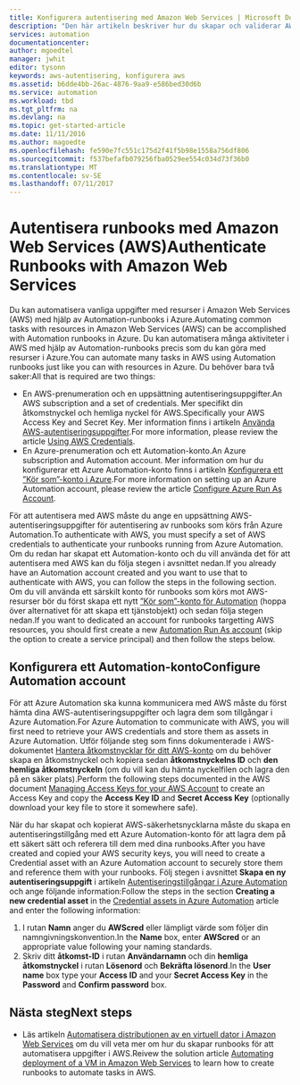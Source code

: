 ```yaml
---
title: Konfigurera autentisering med Amazon Web Services | Microsoft Docs
description: "Den här artikeln beskriver hur du skapar och validerar AWS-autentiseringsuppgifter för runbooks i Azure Automation som hanterar AWS-resurser."
services: automation
documentationcenter: 
author: mgoedtel
manager: jwhit
editor: tysonn
keywords: aws-autentisering, konfigurera aws
ms.assetid: b6dde4bb-26ac-4876-9aa9-e586bed30d6b
ms.service: automation
ms.workload: tbd
ms.tgt_pltfrm: na
ms.devlang: na
ms.topic: get-started-article
ms.date: 11/11/2016
ms.author: magoedte
ms.openlocfilehash: fe590e7fc551c175d2f41f5b98e1558a756df806
ms.sourcegitcommit: f537befafb079256fba0529ee554c034d73f36b0
ms.translationtype: MT
ms.contentlocale: sv-SE
ms.lasthandoff: 07/11/2017
---
```

# <a name="authenticate-runbooks-with-amazon-web-services"></a><span data-ttu-id="94e1b-104">Autentisera runbooks med Amazon Web Services (AWS)</span><span class="sxs-lookup"><span data-stu-id="94e1b-104">Authenticate Runbooks with Amazon Web Services</span></span>
<span data-ttu-id="94e1b-105">Du kan automatisera vanliga uppgifter med resurser i Amazon Web Services (AWS) med hjälp av Automation-runbooks i Azure.</span><span class="sxs-lookup"><span data-stu-id="94e1b-105">Automating common tasks with resources in Amazon Web Services (AWS) can be accomplished with Automation runbooks in Azure.</span></span>  <span data-ttu-id="94e1b-106">Du kan automatisera många aktiviteter i AWS med hjälp av Automation-runbooks precis som du kan göra med resurser i Azure.</span><span class="sxs-lookup"><span data-stu-id="94e1b-106">You can automate many tasks in AWS using Automation runbooks just like you can with resources in Azure.</span></span>  <span data-ttu-id="94e1b-107">Du behöver bara två saker:</span><span class="sxs-lookup"><span data-stu-id="94e1b-107">All that is required are two things:</span></span>

* <span data-ttu-id="94e1b-108">En AWS-prenumeration och en uppsättning autentiseringsuppgifter.</span><span class="sxs-lookup"><span data-stu-id="94e1b-108">An AWS subscription and a set of credentials.</span></span>  <span data-ttu-id="94e1b-109">Mer specifikt din åtkomstnyckel  och hemliga nyckel för AWS.</span><span class="sxs-lookup"><span data-stu-id="94e1b-109">Specifically your AWS Access Key and Secret Key.</span></span>  <span data-ttu-id="94e1b-110">Mer information finns i artikeln [Använda AWS-autentiseringsuppgifter](http://docs.aws.amazon.com/powershell/latest/userguide/specifying-your-aws-credentials.html).</span><span class="sxs-lookup"><span data-stu-id="94e1b-110">For more information, please review the article [Using AWS Credentials](http://docs.aws.amazon.com/powershell/latest/userguide/specifying-your-aws-credentials.html).</span></span>
* <span data-ttu-id="94e1b-111">En Azure-prenumeration och ett Automation-konto.</span><span class="sxs-lookup"><span data-stu-id="94e1b-111">An Azure subscription and Automation account.</span></span>  <span data-ttu-id="94e1b-112">Mer information om hur du konfigurerar ett Azure Automation-konto finns i artikeln [Konfigurera ett ”Kör som”-konto i Azure](automation-sec-configure-azure-runas-account.md).</span><span class="sxs-lookup"><span data-stu-id="94e1b-112">For more information on setting up an Azure Automation account, please review the article [Configure Azure Run As Account](automation-sec-configure-azure-runas-account.md).</span></span>  

<span data-ttu-id="94e1b-113">För att autentisera med AWS måste du ange en uppsättning AWS-autentiseringsuppgifter för autentisering av runbooks som körs från Azure Automation.</span><span class="sxs-lookup"><span data-stu-id="94e1b-113">To authenticate with AWS, you must specify a set of AWS credentials to authenticate your runbooks running from Azure Automation.</span></span> <span data-ttu-id="94e1b-114">Om du redan har skapat ett Automation-konto och du vill använda det för att autentisera med AWS kan du följa stegen i avsnittet nedan.</span><span class="sxs-lookup"><span data-stu-id="94e1b-114">If you already have an Automation account created and you want to use that to authenticate with AWS, you can follow the steps in the following section.</span></span>  <span data-ttu-id="94e1b-115">Om du vill använda ett särskilt konto för runbooks som körs mot AWS-resurser bör du först skapa ett nytt [”Kör som”-konto för Automation](automation-sec-configure-azure-runas-account.md) (hoppa över alternativet för att skapa ett tjänstobjekt) och sedan följa stegen nedan.</span><span class="sxs-lookup"><span data-stu-id="94e1b-115">If you want to dedicated an account for runbooks targetting AWS resources, you should first create a new [Automation Run As account](automation-sec-configure-azure-runas-account.md) (skip the option to create a service principal) and then follow the steps below.</span></span>

## <a name="configure-automation-account"></a><span data-ttu-id="94e1b-116">Konfigurera ett Automation-konto</span><span class="sxs-lookup"><span data-stu-id="94e1b-116">Configure Automation account</span></span>
<span data-ttu-id="94e1b-117">För att Azure Automation ska kunna kommunicera med AWS måste du först hämta dina AWS-autentiseringsuppgifter och lagra dem som tillgångar i Azure Automation.</span><span class="sxs-lookup"><span data-stu-id="94e1b-117">For Azure Automation to communicate with AWS, you will first need to retrieve your AWS credentials and store them as assets in Azure Automation.</span></span>  <span data-ttu-id="94e1b-118">Utför följande steg som finns dokumenterade i AWS-dokumentet [Hantera åtkomstnycklar för ditt AWS-konto](http://docs.aws.amazon.com/general/latest/gr/managing-aws-access-keys.html) om du behöver skapa en åtkomstnyckel och kopiera sedan **åtkomstnyckelns ID** och **den hemliga åtkomstnyckeln** (om du vill kan du hämta nyckelfilen och lagra den på en säker plats).</span><span class="sxs-lookup"><span data-stu-id="94e1b-118">Perform the following steps documented in the AWS document [Managing Access Keys for your AWS Account](http://docs.aws.amazon.com/general/latest/gr/managing-aws-access-keys.html) to create an Access Key and copy the **Access Key ID** and **Secret Access Key** (optionally download your key file to store it somewhere safe).</span></span>

<span data-ttu-id="94e1b-119">När du har skapat och kopierat AWS-säkerhetsnycklarna måste du skapa en autentiseringstillgång med ett Azure Automation-konto för att lagra dem på ett säkert sätt och referera till dem med dina runbooks.</span><span class="sxs-lookup"><span data-stu-id="94e1b-119">After you have created and copied your AWS security keys, you will need to create a Credential asset with an Azure Automation account to securely store them and reference them with your runbooks.</span></span>  <span data-ttu-id="94e1b-120">Följ stegen i avsnittet **Skapa en ny autentiseringsuppgift** i artikeln [Autentiseringstillgångar i Azure Automation](automation-credentials.md) och ange följande information:</span><span class="sxs-lookup"><span data-stu-id="94e1b-120">Follow the steps in the section **Creating a new credential asset** in the [Credential assets in Azure Automation](automation-credentials.md) article and enter the following information:</span></span>

1. <span data-ttu-id="94e1b-121">I rutan **Namn** anger du **AWScred** eller lämpligt värde som följer din namngivningskonvention.</span><span class="sxs-lookup"><span data-stu-id="94e1b-121">In the **Name** box, enter **AWScred** or an appropriate value following your naming standards.</span></span>  
2. <span data-ttu-id="94e1b-122">Skriv ditt **åtkomst-ID** i rutan **Användarnamn** och din **hemliga åtkomstnyckel** i rutan **Lösenord** och **Bekräfta lösenord**.</span><span class="sxs-lookup"><span data-stu-id="94e1b-122">In the **User name** box type your **Access ID** and your **Secret Access Key** in the **Password** and **Confirm password** box.</span></span>   

## <a name="next-steps"></a><span data-ttu-id="94e1b-123">Nästa steg</span><span class="sxs-lookup"><span data-stu-id="94e1b-123">Next steps</span></span>
* <span data-ttu-id="94e1b-124">Läs artikeln [Automatisera distributionen av en virtuell dator i Amazon Web Services](automation-scenario-aws-deployment.md) om du vill veta mer om hur du skapar runbooks för att automatisera uppgifter i AWS.</span><span class="sxs-lookup"><span data-stu-id="94e1b-124">Reivew the solution article [Automating deployment of a VM in Amazon Web Services](automation-scenario-aws-deployment.md) to learn how to create runbooks to automate tasks in AWS.</span></span>

